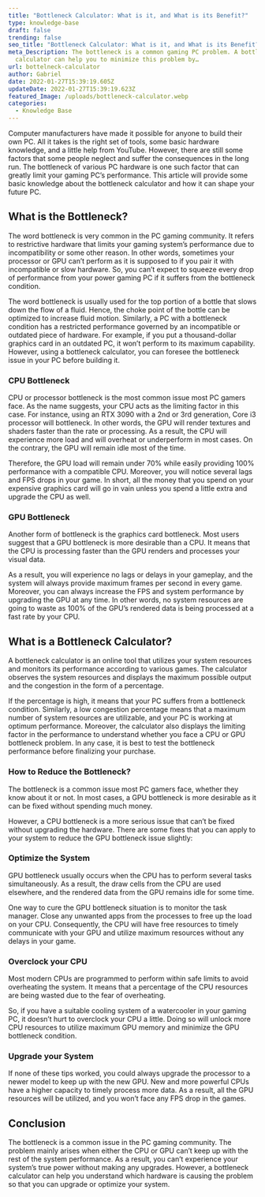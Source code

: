 ```yaml
---
title: "Bottleneck Calculator: What is it, and What is its Benefit?"
type: knowledge-base
draft: false
trending: false
seo_title: "Bottleneck Calculator: What is it, and What is its Benefit?"
meta_Description: The bottleneck is a common gaming PC problem. A bottleneck
  calculator can help you to minimize this problem by…
url: bottelneck-calculator
author: Gabriel
date: 2022-01-27T15:39:19.605Z
updateDate: 2022-01-27T15:39:19.623Z
featured_Image: /uploads/bottleneck-calculator.webp
categories:
  - Knowledge Base
---
```

Computer manufacturers have made it possible for anyone to build their own PC. All it takes is the right set of tools, some basic hardware knowledge, and a little help from YouTube. However, there are still some factors that some people neglect and suffer the consequences in the long run. The bottleneck of various PC hardware is one such factor that can greatly limit your gaming PC’s performance. This article will provide some basic knowledge about the bottleneck calculator and how it can shape your future PC.

## What is the Bottleneck?

The word bottleneck is very common in the PC gaming community. It refers to restrictive hardware that limits your gaming system’s performance due to incompatibility or some other reason. In other words, sometimes your processor or GPU can’t perform as it is supposed to if you pair it with incompatible or slow hardware. So, you can’t expect to squeeze every drop of performance from your power gaming PC if it suffers from the bottleneck condition. 

The word bottleneck is usually used for the top portion of a bottle that slows down the flow of a fluid. Hence, the choke point of the bottle can be optimized to increase fluid motion. Similarly, a PC with a bottleneck condition has a restricted performance governed by an incompatible or outdated piece of hardware. For example, if you put a thousand-dollar graphics card in an outdated PC, it won’t perform to its maximum capability. However, using a bottleneck calculator, you can foresee the bottleneck issue in your PC before building it.

### CPU Bottleneck

CPU or processor bottleneck is the most common issue most PC gamers face. As the name suggests, your CPU acts as the limiting factor in this case. For instance, using an RTX 3090 with a 2nd or 3rd generation, Core i3 processor will bottleneck. In other words, the GPU will render textures and shaders faster than the rate or processing. As a result, the CPU will experience more load and will overheat or underperform in most cases. On the contrary, the GPU will remain idle most of the time. 

Therefore, the GPU load will remain under 70% while easily providing 100% performance with a compatible CPU. Moreover, you will notice several lags and FPS drops in your game. In short, all the money that you spend on your expensive graphics card will go in vain unless you spend a little extra and upgrade the CPU as well.

### **GPU Bottleneck**

Another form of bottleneck is the graphics card bottleneck. Most users suggest that a GPU bottleneck is more desirable than a CPU. It means that the CPU is processing faster than the GPU renders and processes your visual data. 

As a result, you will experience no lags or delays in your gameplay, and the system will always provide maximum frames per second in every game. Moreover, you can always increase the FPS and system performance by upgrading the GPU at any time. In other words, no system resources are going to waste as 100% of the GPU’s rendered data is being processed at a fast rate by your CPU.

## What is a Bottleneck Calculator?

A bottleneck calculator is an online tool that utilizes your system resources and monitors its performance according to various games. The calculator observes the system resources and displays the maximum possible output and the congestion in the form of a percentage. 

If the percentage is high, it means that your PC suffers from a bottleneck condition. Similarly, a low congestion percentage means that a maximum number of system resources are utilizable, and your PC is working at optimum performance. Moreover, the calculator also displays the limiting factor in the performance to understand whether you face a CPU or GPU bottleneck problem. In any case, it is best to test the bottleneck performance before finalizing your purchase.

### How to Reduce the Bottleneck?

The bottleneck is a common issue most PC gamers face, whether they know about it or not. In most cases, a GPU bottleneck is more desirable as it can be fixed without spending much money. 

However, a CPU bottleneck is a more serious issue that can’t be fixed without upgrading the hardware. There are some fixes that you can apply to your system to reduce the GPU bottleneck issue slightly:

### Optimize the System

GPU bottleneck usually occurs when the CPU has to perform several tasks simultaneously. As a result, the draw cells from the CPU are used elsewhere, and the rendered data from the GPU remains idle for some time. 

One way to cure the GPU bottleneck situation is to monitor the task manager. Close any unwanted apps from the processes to free up the load on your CPU. Consequently, the CPU will have free resources to timely communicate with your GPU and utilize maximum resources without any delays in your game.

### Overclock your CPU

Most modern CPUs are programmed to perform within safe limits to avoid overheating the system. It means that a percentage of the CPU resources are being wasted due to the fear of overheating. 

So, if you have a suitable cooling system of a watercooler in your gaming PC, it doesn’t hurt to overclock your CPU a little. Doing so will unlock more CPU resources to utilize maximum GPU memory and minimize the GPU bottleneck condition.

### Upgrade your System

If none of these tips worked, you could always upgrade the processor to a newer model to keep up with the new GPU. New and more powerful CPUs have a higher capacity to timely process more data. As a result, all the GPU resources will be utilized, and you won’t face any FPS drop in the games.

## Conclusion

The bottleneck is a common issue in the PC gaming community. The problem mainly arises when either the CPU or GPU can’t keep up with the rest of the system performance. As a result, you can’t experience your system’s true power without making any upgrades. However, a bottleneck calculator can help you understand which hardware is causing the problem so that you can upgrade or optimize your system.